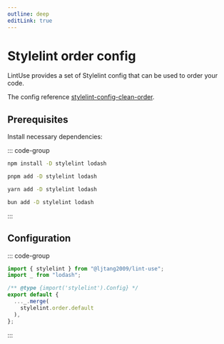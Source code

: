```yaml
---
outline: deep
editLink: true
---
```


# Stylelint order config

LintUse provides a set of Stylelint config that can be used to order your code.

The config reference [stylelint-config-clean-order].

## Prerequisites

Install necessary dependencies:

::: code-group

```sh [npm]
npm install -D stylelint lodash
```

```sh [pnpm]
pnpm add -D stylelint lodash
```

```sh [yarn]
yarn add -D stylelint lodash
```

```sh [bun]
bun add -D stylelint lodash
```

:::

## Configuration

::: code-group

```js [stylelint.config.js]
import { stylelint } from "@ljtang2009/lint-use";
import _ from "lodash";

/** @type {import('stylelint').Config} */
export default {
  ..._.merge(
    stylelint.order.default
  ),
};
```

:::

<!--@include: ./stylelint-reference.md-->

<!--@include: ./stylelint-usage.md-->

[stylelint-config-clean-order]: https://github.com/kutsan/stylelint-config-clean-order
